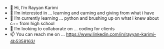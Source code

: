 - 👋 Hi, I’m Rayyan Karimi
- 👀 I’m interested in ... learning and earning and giving from what i have
- 🌱 I’m currently learning ... python and brushing up on what i knew about c++ from high school
- 💞️ I’m looking to collaborate on ... coding for clients
- 📫 You can reach me on ...
https://www.linkedin.com/in/rayyan-karimi-4b5358163/
<!---
ginorjuice/ginorjuice is a ✨ special ✨ repository because its `README.md` (this file) appears on your GitHub profile.
You can click the Preview link to take a look at your changes.
--->
